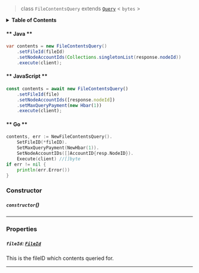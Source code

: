 > class `FileContentsQuery` extends [`Query`](reference/core/Query.md) < `bytes` >

<details>
<summary><b>Table of Contents</b></summary>

| Item | Java | JavaScript | Go
| - | - | - | - |
| [`fileId`](#fileid-fileid) | ✅ | ✅ | ✅

</details>

<!-- tabs:start -->

#### ** Java **

```java
var contents = new FileContentsQuery()
    .setFileId(fileId)
    .setNodeAccountIds(Collections.singletonList(response.nodeId))
    .execute(client);
```

#### ** JavaScript **

```javascript
const contents = await new FileContentsQuery()
    .setFileId(file)
    .setNodeAccountIds([response.nodeId])
    .setMaxQueryPayment(new Hbar(1))
    .execute(client);
```

#### ** Go **

```go
contents, err := NewFileContentsQuery().
    SetFileID(*fileID).
    SetMaxQueryPayment(NewHbar(1)).
    SetNodeAccountIDs([]AccountID{resp.NodeID}).
    Execute(client) //[]byte
if err != nil {
    println(err.Error())
}
```

<!-- tabs:end -->

### Constructor

##### `constructor`()

---

### Properties

##### `fileId`: [`FileId`](reference/file/FileId.md)

This is the fileID which contents queried for.

---
